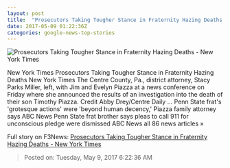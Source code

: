 ```yaml
---
layout: post
title:  "Prosecutors Taking Tougher Stance in Fraternity Hazing Deaths - New York Times"
date: 2017-05-09 01:22:36Z
categories: google-news-top-stories
---
```


![Prosecutors Taking Tougher Stance in Fraternity Hazing Deaths - New York Times](https://static01.nyt.com/images/2017/05/09/us/09pennstate/09pennstate-facebookJumbo.jpg)

New York Times Prosecutors Taking Tougher Stance in Fraternity Hazing Deaths New York Times The Centre County, Pa., district attorney, Stacy Parks Miller, left, with Jim and Evelyn Piazza at a news conference on Friday where she announced the results of an investigation into the death of their son Timothy Piazza. Credit Abby Drey/Centre Daily ... Penn State frat's 'grotesque actions' were 'beyond human decency,' Piazza family attorney says ABC News Penn State frat brother says pleas to call 911 for unconscious pledge were dismissed ABC News all 86 news articles »


Full story on F3News: [Prosecutors Taking Tougher Stance in Fraternity Hazing Deaths - New York Times](http://www.f3nws.com/n/DAu3hF)

> Posted on: Tuesday, May 9, 2017 6:22:36 AM
